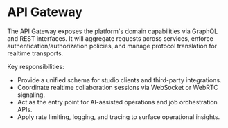 # API Gateway

The API Gateway exposes the platform's domain capabilities via GraphQL and REST interfaces. It will aggregate requests across services, enforce authentication/authorization policies, and manage protocol translation for realtime transports.

Key responsibilities:
- Provide a unified schema for studio clients and third-party integrations.
- Coordinate realtime collaboration sessions via WebSocket or WebRTC signaling.
- Act as the entry point for AI-assisted operations and job orchestration APIs.
- Apply rate limiting, logging, and tracing to surface operational insights.
